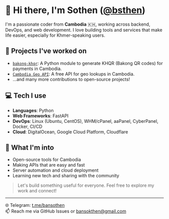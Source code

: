 # 👋 Hi there, I'm Sothen ([@bsthen](https://github.com/bsthen))

I'm a passionate coder from **Cambodia** 🇰🇭, working across backend, DevOps, and web development. I love building tools and services that make life easier, especially for Khmer-speaking users.

## 🚀 Projects I've worked on
- [`bakong-khqr`](https://github.com/bsthen/bakong-khqr): A Python module to generate KHQR (Bakong QR codes) for payments in Cambodia.
- [`Cambodia Geo API`](https://github.com/bsthen/CambodiaGeoAPI): A free API for geo lookups in Cambodia.
- ...and many more contributions to open-source projects!

## 💻 Tech I use
- **Languages**: Python
- **Web Frameworks**: FastAPI
- **DevOps**: Linux (Ubuntu, CentOS), WHM/cPanel, aaPanel, CyberPanel, Docker, CI/CD
- **Cloud**: DigitalOcean, Google Cloud Platform, Cloudflare

## 🌱 What I'm into
- Open-source tools for Cambodia
- Making APIs that are easy and fast
- Server automation and cloud deployment
- Learning new tech and sharing with the community

> Let's build something useful for everyone. Feel free to explore my work and connect!

---
🌐 Telegram: [t.me/bansothen](https://t.me/bansothen)  
📫 Reach me via GitHub Issues or [bansokthen@gmail.com](mailto:bansokthen@gmail.com) 
